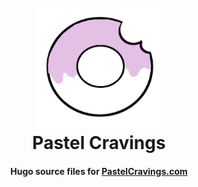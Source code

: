 <h1 align="center">
  <br>
  <a href="http://pastelcravings.com"><img src="https://raw.githubusercontent.com/liotac/PastelCravings/master/static/bigdonut.png" alt="Pastel Cravings" width="200"></a>
  <br>
  Pastel Cravings
  <br>
</h1>

<h4 align="center">Hugo source files for <a href="http://pastelcravings.com">PastelCravings.com</a></h4>
